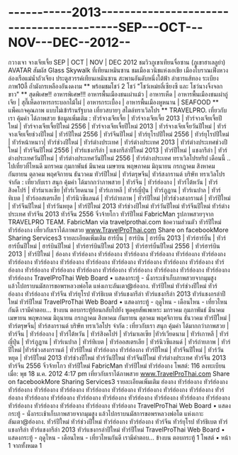 -----------2013-----------------------------------------SEP---OCT---NOV---DEC--2012--
=====================================================================================

  กวางเจา จางเจียเจี้ย  SEP | OCT | NOV | DEC  2012     ชมวิวภูเขาเทียนจื่อซาน (ภูเขาฮาเลลูย่า) AVATAR  สัมผัส Glass Skywalk ที่เทียนเหมินซาน ชมเมืองเวนิชแห่งเอเชีย เมืองโบราณเฟิ่งหวง ล่องเรือแม่น้ำถัวเจียง ประตูสวรรค์เทียนเหมินซาน สะพานอันดับหนึ่งใต้ฟ้า ลำธารแส้ทอง ระเบียงภาพ10ลี้ ถ้ำมังกรเหลืองอันงดงาม     ** พร้อมชมโชว์ 2 โชว์ "โชว์เหม่ยลี่เซียงซี และ โชว์นางจิ้งจอกขาว" **   สุดพิเศษ!! อาหารพิเศษ!!! อาหารพื้นเมืองชนเผ่าแม้ว | อาหารเห็ด | อาหารพื้นเมืองชนเผ่าถู่เจีย | สุกี๊เห็ดอาหารกระบอกไม้ไผ่ | อาหารกระเบื้อง | อาหารพื้นเมืองหูหนาน | SEAFOOD  ** แพ็คเกจคุณภาพ แบบไม่เข้าร้านรัฐบาล เที่ยวสบายๆ สไตล์ทราเวิลโปร **  TRAVELPRO. เที่ยวกับเรา คุ้มค่า ได้ภาพสวย  ข้อมูลเพิ่มเติม : ทัวร์จางเจียเจี้ย | ทัวร์จางเจียเจี้ย 2013  | ทัวร์จางเจียเจี้ยปีใหม่ | ทัวร์จางเจียเจี้ยปีใหม่ 2556 | ทัวร์จางเจียเจี้ยปีใหม่ 2013 | ทัวร์จางเจียเจี้ยวันปีใหม่ | ทัวร์จางเจียเจี้ยช่วงปีใหม่ | ทัวร์ปีใหม่ 2556 | ทัวร์จีนปีใหม่ | ทัวร์ยุโรปปีใหม่ 2556 | ทัวร์ยุโรปปีใหม่ | ทัวร์หน้าหนาว| ทัวร์ช่วงปีใหม่ | ทัวร์ต่างประเทศ  | ทัวร์ต่างประเทศ 2013  | ทัวร์ต่างประเทศช่วงปีใหม่ | ทัวร์จีนปีใหม่ 2556 | ทัวร์แชงกรีล่า | แชงกรีล่าปีใหม่ 2013 | ทัวร์ปีใหม่ | แชงกรีล่า | ทัวร์ต่างประเทศวันปีใหม่ | ทัวร์ต่างประเทศวันปีใหม่  2556 | ทัวร์ต่างประเทศ  ทราเวิลโปรทริป เดือนนี้ .. ไปเที่ยวที่ไหนดี  มกราคม กุมภาพันธ์ มีนาคม เมษายน พฤษภาคม มิถุนายน กรกฎาคม สิงหาคม กันยายน ตุลาคม พฤศจิกายน ธันวาคม  ทัวร์ปีใหม่ | ทัวร์ตรุษจีน| ทัวร์สงกรานต์   บริษัท ทราเวิลโปร จำกัด : เที่ยวกับเรา สนุก คุ้มค่า ได้มากกว่าภาพสวย | ทัวร์จีน | ทัวร์ฮ่องกง | ทัวร์ไต้หวัน | ทัวร์สิงคโปร์ | ทัวร์มาเลเซีย |ทัวร์เวียดนาม | ทัวร์เกาหลี | ทัวร์ญี่ปุ่น | ทัวร์ภูฏาน | ทัวร์เนปาล | ทัวร์ทิเบต | ทัวร์ออสเตรเลีย | ทัวร์นิวซีแลนด์ | ทัวร์ถ่ายภาพ | ทัวร์ปีใหม่ |ทัวร์ช่วงสงกรานต์ |  ทัวร์ปีใหม่ | ทัวร์จีนปีใหม่ | ทัวร์วันหยุด | ทัวร์ปีใหม่ 2013 ทัวร์ช่วงปีใหม่ ทัวร์วันปีใหม่ ทัวร์จีนปีใหม่ ทัวร์ต่างประเทศ ทัวร์จีน 2013 ทัวร์จีน 2556 จิ่วจ้ายโกว ทัวร์ปีใหม่  FabricMan รูปภาพสวยๆจาก TRAVELPRO TEAM.   FabricMan  via travelprothai.com  ข้อความส่วนตัว   ทัวร์ปีใหม่ ทัวร์ฮ่องกง เที่ยวกับเราได้ภาพสวย www.TravelProThai.com Share on facebookMore Sharing Services3  รายละเอียดเพิ่มเติม ฮาร์บิ้น |  ฮาร์บิน | ฮาร์บิ้น 2013 | ทัวร์ฮาร์บิ้น | ทัวร์ฮาร์บิ้นปีใหม่ | ฮาร์บินปีใหม่ | ทัวร์ฮาร์บินปีใหม่ 2013 | ทัวร์ฮาร์บิ้นปีใหม่ 2556 | ทัวร์ฮาร์บิน 2013 | ทัวร์ปีใหม่ | ฮ่องกง ทัวร์ฮ่องกง  ทัวร์ฮ่องกง ทัวร์ฮ่องกง  ทัวร์ฮ่องกง  ทัวร์ฮ่องกง  ทัวร์ฮ่องกง  ทัวร์ฮ่องกง  ทัวร์ฮ่องกง  ทัวร์ฮ่องกง ทัวร์ฮ่องกง  ทัวร์ฮ่องกง  ทัวร์ฮ่องกง  ทัวร์ฮ่องกง  ทัวร์ฮ่องกง ทัวร์ฮ่องกง ทัวร์ฮ่องกง  ทัวร์ฮ่องกง  ทัวร์ฮ่องกง  ทัวร์ฮ่องกง  ทัวร์ฮ่องกง ทัวร์ฮ่องกง ทัวร์ฮ่องกง  ทัวร์ฮ่องกง ทัวร์ฮ่องกง  TravelProThai Web Board • แสดงกระทู้ - นั่งกระเช้าเก็บภาพสวยจากมุมสูง แล้วไปกราบนมัสการขอพรหลวงพ่อโต แห่งเกาะลันเตา@ฮ่องกง.  ทัวร์ปีใหม่ ทัวร์ช่วงปีใหม่ ทัวร์ฮ่องกง ทัวร์ฮ่องกง ทัวร์จีน ทัวร์ยุโรป ทัวร์ธิเบต ทัวร์แชงกรีล่า ทัวร์แชงกรีล่า 2013 ทัวร์แชงกรล่าปีใหม่ ทัวร์ปีใหม่ TravelProThai Web Board • แสดงกระทู้ - ฤดูไหน - เดือนไหน - เที่ยวไหนกันดี เรามีคำตอบ... ข้างบน  ตอบกระทู้ย้อนกลับไปยัง  พูดคุยสัพเพเหระ  มกราคม กุมภาพันธ์ มีนาคม เมษายน พฤษภาคม มิถุนายน กรกฎาคม สิงหาคม กันยายน ตุลาคม พฤศจิกายน ธันวาคม  ทัวร์ปีใหม่ | ทัวร์ตรุษจีน| ทัวร์สงกรานต์  บริษัท ทราเวิลโปร จำกัด : เที่ยวกับเรา สนุก คุ้มค่า ได้มากกว่าภาพสวย | ทัวร์จีน | ทัวร์ฮ่องกง | ทัวร์ไต้หวัน | ทัวร์สิงคโปร์ | ทัวร์มาเลเซีย |ทัวร์เวียดนาม | ทัวร์เกาหลี | ทัวร์ญี่ปุ่น | ทัวร์ภูฏาน | ทัวร์เนปาล | ทัวร์ทิเบต | ทัวร์ออสเตรเลีย | ทัวร์นิวซีแลนด์ | ทัวร์ถ่ายภาพ | ทัวร์ปีใหม่ |ทัวร์ช่วงสงกรานต์ | ทัวร์ปีใหม่ ทัวร์ฮ่องกง ทัวร์ฮ่องกง  ทัวร์ปีใหม่ | ทัวร์จีนปีใหม่ | ทัวร์วันหยุด | ทัวร์ปีใหม่ 2013 ทัวร์ช่วงปีใหม่ ทัวร์วันปีใหม่ ทัวร์จีนปีใหม่ ทัวร์ต่างประเทศ ทัวร์จีน 2013 ทัวร์จีน 2556 จิ่วจ้ายโกว ทัวร์ปีใหม่   FabricMan   ทัวร์ปีใหม่ ทัวร์ฮ่องกง โพสต์: 116 ลงทะเบียนเมื่อ: พุธ 18 ม.ค. 2012 4:17 pm เที่ยวกับเราได้ภาพสวย www.TravelProThai.com  Share on facebookMore Sharing Services3  รายละเอียดเพิ่มเติม ฮ่องกง ทัวร์ฮ่องกง  ทัวร์ฮ่องกง ทัวร์ฮ่องกง  ทัวร์ฮ่องกง  ทัวร์ฮ่องกง  ทัวร์ฮ่องกง  ทัวร์ฮ่องกง  ทัวร์ฮ่องกง  ทัวร์ฮ่องกง ทัวร์ฮ่องกง  ทัวร์ฮ่องกง  ทัวร์ฮ่องกง  ทัวร์ฮ่องกง  ทัวร์ฮ่องกง ทัวร์ฮ่องกง ทัวร์ฮ่องกง  ทัวร์ฮ่องกง  ทัวร์ฮ่องกง  ทัวร์ฮ่องกง  ทัวร์ฮ่องกง ทัวร์ฮ่องกง ทัวร์ฮ่องกง  ทัวร์ฮ่องกง ทัวร์ฮ่องกง  TravelProThai Web Board • แสดงกระทู้ - นั่งกระเช้าเก็บภาพสวยจากมุมสูง แล้วไปกราบนมัสการขอพรหลวงพ่อโต แห่งเกาะลันเตา@ฮ่องกง.  ทัวร์ปีใหม่ ทัวร์ช่วงปีใหม่ ทัวร์ฮ่องกง ทัวร์ฮ่องกง ทัวร์จีน ทัวร์ยุโรป ทัวร์ธิเบต ทัวร์แชงกรีล่า ทัวร์แชงกรีล่า 2013 ทัวร์แชงกรล่าปีใหม่ ทัวร์ปีใหม่ TravelProThai Web Board • แสดงกระทู้ - ฤดูไหน - เดือนไหน - เที่ยวไหนกันดี เรามีคำตอบ...  ข้างบน  ตอบกระทู้ 1 โพสต์ • หน้า 1 จากทั้งหมด 1